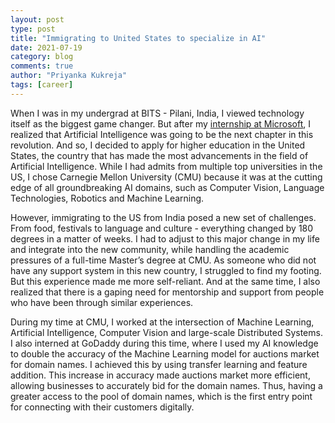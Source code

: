 ```yaml
---
layout: post
type: post
title: "Immigrating to United States to specialize in AI"
date: 2021-07-19
category: blog
comments: true
author: "Priyanka Kukreja"
tags: [career]
---
```

When I was in my undergrad at BITS - Pilani, India, I viewed technology itself as the biggest game changer. But after my [internship at Microsoft](https://priyankakukreja267.github.io/blog/2021/06/10/undergrad/), I realized that Artificial Intelligence was going to be the next chapter in this revolution. And so, I decided to apply for higher education in the United States, the country that has made the most advancements in the field of Artificial Intelligence. While I had admits from multiple top universities in the US, I chose Carnegie Mellon University (CMU) because it was at the cutting edge of all groundbreaking AI domains, such as Computer Vision, Language Technologies, Robotics and Machine Learning.

However, immigrating to the US from India posed a new set of challenges. From food, festivals to language and culture - everything changed by 180 degrees in a matter of weeks. I had to adjust to this major change in my life and integrate into the new community, while handling the academic pressures of a full-time Master’s degree at CMU. As someone who did not have any support system in this new country, I struggled to find my footing. But this experience made me more self-reliant. And at the same time, I also realized that there is a gaping need for mentorship and support from people who have been through similar experiences.

During my time at CMU, I worked at the intersection of Machine Learning, Artificial Intelligence, Computer Vision and large-scale Distributed Systems. I also interned at GoDaddy during this time, where I used my AI knowledge to double the accuracy of the Machine Learning model for auctions market for domain names. I achieved this by using transfer learning and feature addition. This increase in accuracy made auctions market more efficient, allowing businesses to accurately bid for the domain names. Thus, having a greater access to the pool of domain names, which is the first entry point for connecting with their customers digitally.
